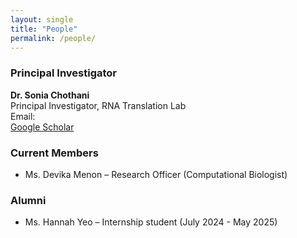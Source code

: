 ```yaml
---
layout: single
title: "People"
permalink: /people/
---
```


### Principal Investigator
**Dr. Sonia Chothani**  
Principal Investigator, RNA Translation Lab  
Email:  
[Google Scholar](https://scholar.google.com/citations?user=HdP8YrIAAAAJ&hl=en&oi=ao) 

### Current Members
- Ms. Devika Menon – Research Officer (Computational Biologist)

### Alumni
- Ms. Hannah Yeo – Internship student (July 2024 - May 2025)


